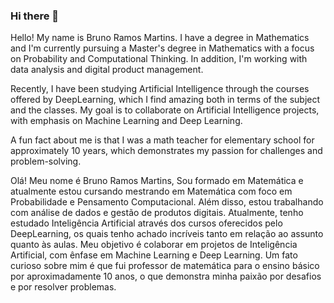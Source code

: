 ### Hi there 👋

Hello! My name is Bruno Ramos Martins. I have a degree in Mathematics and I'm currently pursuing a Master's degree in Mathematics with a focus on Probability and Computational Thinking. In addition, I'm working with data analysis and digital product management.

Recently, I have been studying Artificial Intelligence through the courses offered by DeepLearning, which I find amazing both in terms of the subject and the classes. My goal is to collaborate on Artificial Intelligence projects, with emphasis on Machine Learning and Deep Learning.

A fun fact about me is that I was a math teacher for elementary school for approximately 10 years, which demonstrates my passion for challenges and problem-solving.

Olá! Meu nome é Bruno Ramos Martins, 
Sou formado em Matemática e atualmente estou cursando mestrando em Matemática com foco em Probabilidade e Pensamento Computacional. 
Além disso, estou trabalhando com análise de dados e gestão de produtos digitais.
Atualmente, tenho estudado Inteligência Artificial através dos cursos oferecidos pelo DeepLearning, os quais tenho achado incríveis tanto em relação ao assunto quanto às aulas. 
Meu objetivo é colaborar em projetos de Inteligência Artificial, com ênfase em Machine Learning e Deep Learning.
Um fato curioso sobre mim é que fui professor de matemática para o ensino básico por aproximadamente 10 anos, o que demonstra minha paixão por desafios e por resolver problemas.

<!--
**brunoramosmartins/brunoramosmartins** is a ✨ _special_ ✨ repository because its `README.md` (this file) appears on your GitHub profile.

Here are some ideas to get you started:

- 🔭 I’m currently working on ...
- 🌱 I’m currently learning ...
- 👯 I’m looking to collaborate on ...
- 🤔 I’m looking for help with ...
- 💬 Ask me about ...
- 📫 How to reach me: ...
- 😄 Pronouns: ...
- ⚡ Fun fact: ...
-->
